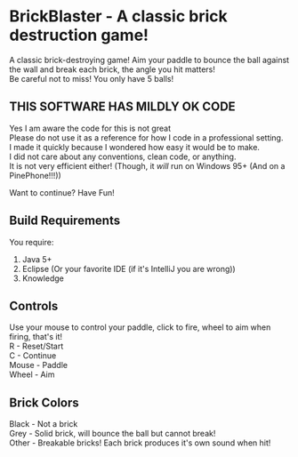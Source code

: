 # BrickBlaster - A classic brick destruction game!
A classic brick-destroying game! Aim your paddle to bounce the ball against the wall and break each brick, the angle you hit matters!  
Be careful not to miss! You only have 5 balls!

## THIS SOFTWARE HAS MILDLY OK CODE
Yes I am aware the code for this is not great  
Please do not use it as a reference for how I code in a professional setting.  
I made it quickly because I wondered how easy it would be to make.  
I did not care about any conventions, clean code, or anything.  
It is not very efficient either! (Though, it *will* run on Windows 95+ (And on a PinePhone!!!))  
  
Want to continue? Have Fun!

## Build Requirements
You require:
1. Java 5+
2. Eclipse (Or your favorite IDE (if it's IntelliJ you are wrong))
3. Knowledge

## Controls
Use your mouse to control your paddle, click to fire, wheel to aim when firing, that's it!  
R - Reset/Start  
C - Continue  
Mouse - Paddle  
Wheel - Aim

## Brick Colors
Black - Not a brick  
Grey - Solid brick, will bounce the ball but cannot break!  
Other - Breakable bricks! Each brick produces it's own sound when hit!  
